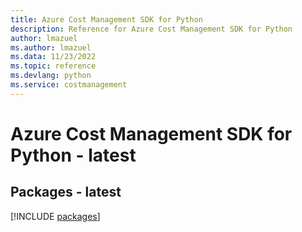 ```yaml
---
title: Azure Cost Management SDK for Python
description: Reference for Azure Cost Management SDK for Python
author: lmazuel
ms.author: lmazuel
ms.data: 11/23/2022
ms.topic: reference
ms.devlang: python
ms.service: costmanagement
---
```

# Azure Cost Management SDK for Python - latest
## Packages - latest
[!INCLUDE [packages](cost-management-index.md)]